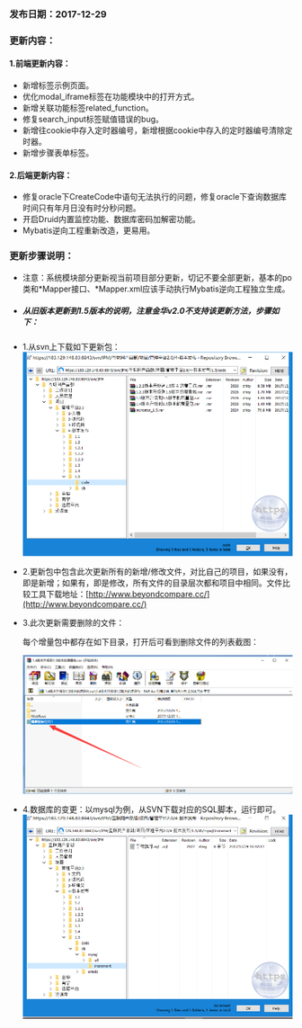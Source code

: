 ### 发布日期：2017-12-29

### 更新内容：

#### 1.前端更新内容：

* 新增标签示例页面。
* 优化modal\_iframe标签在功能模块中的打开方式。
* 新增关联功能标签related\_function。
* 修复search\_input标签赋值错误的bug。
* 新增往cookie中存入定时器编号，新增根据cookie中存入的定时器编号清除定时器。
* 新增步骤表单标签。

#### 2.后端更新内容：

* 修复oracle下CreateCode中语句无法执行的问题，修复oracle下查询数据库时间只有年月日没有时分秒问题。
* 开启Druid内置监控功能、数据库密码加解密功能。
* Mybatis逆向工程重新改造，更易用。

### 更新步骤说明：

* 注意：系统模块部分更新视当前项目部分更新，切记不要全部更新，基本的po类和\*Mapper接口、\*Mapper.xml应该手动执行Mybatis逆向工程独立生成。
* ##### 从旧版本更新到1.5版本的说明，注意金华v2.0不支持该更新方法，步骤如下：
* 1.从svn上下载如下更新包：  
  ![](/assets/V1.5-1.png)
* 2.更新包中包含此次更新所有的新增/修改文件，对比自己的项目，如果没有，即是新增；如果有，即是修改，所有文件的目录层次都和项目中相同。文件比较工具下载地址：[http://www.beyondcompare.cc/](http://www.beyondcompare.cc/)

* 3.此次更新需要删除的文件：

  每个增量包中都存在如下目录，打开后可看到删除文件的列表截图：

  ![](/assets/V1.5-2.png)

* 4.数据库的变更：以mysql为例，从SVN下载对应的SQL脚本，运行即可。  
  ![](/assets/V1.5-3.png)



